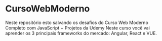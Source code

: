 # CursoWebModerno
Neste repositório esto salvando os desafios do Curso Web Moderno Completo com JavaScript + Projetos da Udemy
Neste curso você vai aprender os 3 principais frameworks do mercado: Angular, React e VUE.
